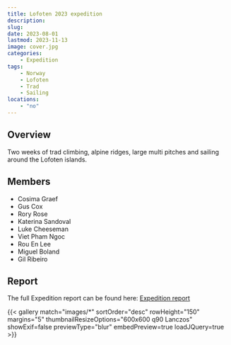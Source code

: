```yaml
---
title: Lofoten 2023 expedition
description: 
slug: 
date: 2023-08-01
lastmod: 2023-11-13
image: cover.jpg
categories:
    - Expedition
tags:
    - Norway
    - Lofoten
    - Trad
    - Sailing
locations: 
    - "no"
---
```


## Overview

Two weeks of trad climbing, alpine ridges, large multi pitches and sailing around the Lofoten islands.

## Members

* Cosima Graef
* Gus Cox
* Rory Rose
* Katerina Sandoval
* Luke Cheeseman
* Viet Pham Ngoc
* Rou En Lee
* Miguel Boland
* Gil Ribeiro

## Report

The full Expedition report can be found here:
[Expedition report](/documents/lofoten2023Exped.pdf)


{{< gallery match="images/*" sortOrder="desc" rowHeight="150" margins="5" thumbnailResizeOptions="600x600 q90 Lanczos" showExif=false previewType="blur" embedPreview=true loadJQuery=true >}}